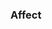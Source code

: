 <!--
Thank you for contributing to a Hostile opensource project! Please provide a simple
description of what your changes do, and your pull request will be reviewed
by a team member.
-->

### Affect

<!-- Please provide a description of how your changes affect the existing codebase -->
